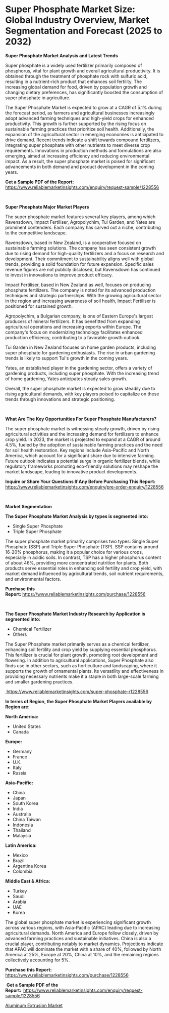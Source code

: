 <p><h1>Super Phosphate Market Size: Global Industry Overview, Market Segmentation and Forecast (2025 to 2032)</h1></p><p><strong>Super Phosphate Market Analysis and Latest Trends</strong></p>
<p><p>Super phosphate is a widely used fertilizer primarily composed of phosphorus, vital for plant growth and overall agricultural productivity. It is obtained through the treatment of phosphate rock with sulfuric acid, resulting in a nutrient-rich product that enhances soil fertility. The increasing global demand for food, driven by population growth and changing dietary preferences, has significantly boosted the consumption of super phosphate in agriculture.</p><p>The Super Phosphate Market is expected to grow at a CAGR of 5.1% during the forecast period, as farmers and agricultural businesses increasingly adopt advanced farming techniques and high-yield crops for enhanced productivity. This growth is further supported by the rising focus on sustainable farming practices that prioritize soil health. Additionally, the expansion of the agricultural sector in emerging economies is anticipated to drive demand. Recent trends indicate a shift towards compound fertilizers, integrating super phosphate with other nutrients to meet diverse crop requirements. Innovations in production methods and formulations are also emerging, aimed at increasing efficiency and reducing environmental impact. As a result, the super phosphate market is poised for significant advancements in both demand and product development in the coming years.</p></p>
<p><strong>Get a Sample PDF of the Report:&nbsp;</strong> <a href="https://www.reliablemarketinsights.com/enquiry/request-sample/1228556?utm_campaign=3065&utm_medium=2&utm_source=Github&utm_content=ia&utm_term=01042025&utm_id=super-phosphate">https://www.reliablemarketinsights.com/enquiry/request-sample/1228556</a></p>
<p>&nbsp;</p>
<p><strong>Super Phosphate Major Market Players</strong></p>
<p><p>The super phosphate market features several key players, among which Ravensdown, Impact Fertiliser, Agropolychim, Tui Garden, and Yates are prominent contenders. Each company has carved out a niche, contributing to the competitive landscape.</p><p>Ravensdown, based in New Zealand, is a cooperative focused on sustainable farming solutions. The company has seen consistent growth due to rising demand for high-quality fertilizers and a focus on research and development. Their commitment to sustainability aligns well with global trends, providing a solid foundation for future expansion. Specific sales revenue figures are not publicly disclosed, but Ravensdown has continued to invest in innovations to improve product efficacy.</p><p>Impact Fertiliser, based in New Zealand as well, focuses on producing phosphate fertilizers. The company is noted for its advanced production techniques and strategic partnerships. With the growing agricultural sector in the region and increasing awareness of soil health, Impact Fertiliser is positioned for sustained growth. </p><p>Agropolychim, a Bulgarian company, is one of Eastern Europe's largest producers of mineral fertilizers. It has benefitted from expanding agricultural operations and increasing exports within Europe. The company's focus on modernizing technology facilitates enhanced production efficiency, contributing to a favorable growth outlook.</p><p>Tui Garden in New Zealand focuses on home garden products, including super phosphate for gardening enthusiasts. The rise in urban gardening trends is likely to support Tui's growth in the coming years.</p><p>Yates, an established player in the gardening sector, offers a variety of gardening products, including super phosphate. With the increasing trend of home gardening, Yates anticipates steady sales growth.</p><p>Overall, the super phosphate market is expected to grow steadily due to rising agricultural demands, with key players poised to capitalize on these trends through innovations and strategic positioning.</p></p>
<p>&nbsp;</p>
<p><strong>What Are The Key Opportunities For Super Phosphate Manufacturers?</strong></p>
<p><p>The super phosphate market is witnessing steady growth, driven by rising agricultural activities and the increasing demand for fertilizers to enhance crop yield. In 2023, the market is projected to expand at a CAGR of around 4.5%, fueled by the adoption of sustainable farming practices and the need for soil health restoration. Key regions include Asia-Pacific and North America, which account for a significant share due to intensive farming. Future outlook indicates a potential surge in organic fertilizer blends, while regulatory frameworks promoting eco-friendly solutions may reshape the market landscape, leading to innovative product developments.</p></p>
<p><strong>Inquire or Share Your Questions If Any Before Purchasing This Report:</strong> <a href="https://www.reliablemarketinsights.com/enquiry/pre-order-enquiry/1228556?utm_campaign=3065&utm_medium=2&utm_source=Github&utm_content=ia&utm_term=01042025&utm_id=super-phosphate">https://www.reliablemarketinsights.com/enquiry/pre-order-enquiry/1228556</a></p>
<p>&nbsp;</p>
<p><strong>Market Segmentation</strong></p>
<p><strong>The Super Phosphate Market Analysis by types is segmented into:</strong></p>
<p><ul><li>Single Super Phosphate</li><li>Triple Super Phosphate</li></ul></p>
<p><p>The super phosphate market primarily comprises two types: Single Super Phosphate (SSP) and Triple Super Phosphate (TSP). SSP contains around 16-20% phosphorus, making it a popular choice for various crops, especially in acidic soils. In contrast, TSP has a higher phosphorus content of about 46%, providing more concentrated nutrition for plants. Both products serve essential roles in enhancing soil fertility and crop yield, with market demand influenced by agricultural trends, soil nutrient requirements, and environmental factors.</p></p>
<p><strong>Purchase this Report:&nbsp;</strong><a href="https://www.reliablemarketinsights.com/purchase/1228556?utm_campaign=3065&utm_medium=2&utm_source=Github&utm_content=ia&utm_term=01042025&utm_id=super-phosphate">https://www.reliablemarketinsights.com/purchase/1228556</a></p>
<p>&nbsp;</p>
<p><strong>The Super Phosphate Market Industry Research by Application is segmented into:</strong></p>
<p><ul><li>Chemical Fertilizer</li><li>Others</li></ul></p>
<p><p>The Super Phosphate market primarily serves as a chemical fertilizer, enhancing soil fertility and crop yield by supplying essential phosphorus. This fertilizer is crucial for plant growth, promoting root development and flowering. In addition to agricultural applications, Super Phosphate also finds use in other sectors, such as horticulture and landscaping, where it supports the growth of ornamental plants. Its versatility and effectiveness in providing necessary nutrients make it a staple in both large-scale farming and smaller gardening practices.</p></p>
<p><a href="https://www.reliablemarketinsights.com/super-phosphate-r1228556?utm_campaign=3065&utm_medium=2&utm_source=Github&utm_content=ia&utm_term=01042025&utm_id=super-phosphate">&nbsp;https://www.reliablemarketinsights.com/super-phosphate-r1228556</a></p>
<p><strong>In terms of Region, the Super Phosphate Market Players available by Region are:</strong></p>
<p>
    <p> <strong> North America: </strong>
        <ul>
            <li>United States</li>
            <li>Canada</li>
        </ul>
        </p> 
    <p> <strong> Europe: </strong>
        <ul>
            <li>Germany</li>
            <li>France</li>
            <li>U.K.</li>
            <li>Italy</li>
            <li>Russia</li>
        </ul>
        </p> 
    <p> <strong> Asia-Pacific: </strong>
        <ul>
            <li>China</li>
            <li>Japan</li>
            <li>South Korea</li>
            <li>India</li>
            <li>Australia</li>
            <li>China Taiwan</li>
            <li>Indonesia</li>
            <li>Thailand</li>
            <li>Malaysia</li>
        </ul>
        </p> 
    <p> <strong> Latin America: </strong>
        <ul>
            <li>Mexico</li>
            <li>Brazil</li>
            <li>Argentina Korea</li>
            <li>Colombia</li>
        </ul>
        </p> 
    <p> <strong> Middle East & Africa: </strong>
        <ul>
            <li>Turkey</li>
            <li>Saudi</li>
            <li>Arabia</li>
            <li>UAE</li>
            <li>Korea</li>
        </ul>
    </p>
    </p>
<p><p>The global super phosphate market is experiencing significant growth across various regions, with Asia-Pacific (APAC) leading due to increasing agricultural demands. North America and Europe follow closely, driven by advanced farming practices and sustainable initiatives. China is also a crucial player, contributing notably to market dynamics. Projections indicate that APAC will dominate the market with a share of 40%, followed by North America at 25%, Europe at 20%, China at 10%, and the remaining regions collectively accounting for 5%.</p></p>
<p><strong>Purchase this Report: </strong><a href="https://www.reliablemarketinsights.com/purchase/1228556?utm_campaign=3065&utm_medium=2&utm_source=Github&utm_content=ia&utm_term=01042025&utm_id=super-phosphate">https://www.reliablemarketinsights.com/purchase/1228556</a></p>
<p>&nbsp;<strong>Get a Sample PDF of the Report:&nbsp;&nbsp;</strong><a href="https://www.reliablemarketinsights.com/enquiry/request-sample/1228556?utm_campaign=3065&utm_medium=2&utm_source=Github&utm_content=ia&utm_term=01042025&utm_id=super-phosphate">https://www.reliablemarketinsights.com/enquiry/request-sample/1228556</a></p>
<p><strong></strong></p>
<p><p><a href="https://github.com/djarixneoza/Market-Research-Report-List-1/blob/main/aluminum-extrusion-market.md?utm_campaign=3065&utm_medium=2&utm_source=Github&utm_content=ia&utm_term=01042025&utm_id=super-phosphate">Aluminum Extrusion Market</a></p></p>